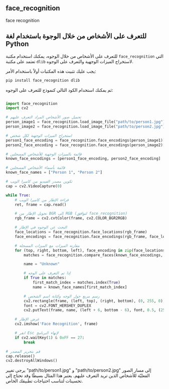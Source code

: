 ## face_recognition
face recognition
 ## للتعرف على الأشخاص من خلال الوجوة باستخدام لغة Python

للتعرف على الأشخاص من خلال الوجوه، يمكنك استخدام مكتبة `face_recognition` التي تعتمد على مكتبة `dlib` لاستخراج الميزات الوجهية والتعرف على الوجوه. 

يجب عليك تثبيت هذه المكتبات أولاً باستخدام الأمر:

````bash
pip install face_recognition dlib
````
ثم يمكنك استخدام الكود التالي كنموذج للتعرف على الوجوه:

````python

import face_recognition
import cv2

# تحميل صور الأشخاص المراد التعرف عليهم
person_image1 = face_recognition.load_image_file("path/to/person1.jpg")
person_image2 = face_recognition.load_image_file("path/to/person2.jpg")

# استخراج الميزات الوجهية لكل شخص
person1_face_encoding = face_recognition.face_encodings(person_image1)[0]
person2_face_encoding = face_recognition.face_encodings(person_image2)[0]

# قائمة بالميزات الوجهية للأشخاص المسجلين
known_face_encodings = [person1_face_encoding, person2_face_encoding]

# قائمة بأسماء الأشخاص المسجلين
known_face_names = ["Person 1", "Person 2"]

# تكوين مصدر الفيديو من كاميرا الويب
cap = cv2.VideoCapture(0)

while True:
    # قراءة الإطار من كاميرا الويب
    ret, frame = cap.read()

    # تحويل الإطار من BGR إلى RGB (لتوافق face_recognition)
    rgb_frame = cv2.cvtColor(frame, cv2.COLOR_BGR2RGB)

    # البحث عن الوجوه في الإطار
    face_locations = face_recognition.face_locations(rgb_frame)
    face_encodings = face_recognition.face_encodings(rgb_frame, face_locations)

    # مقارنة الميزات مع الميزات المسجلة
    for (top, right, bottom, left), face_encoding in zip(face_locations, face_encodings):
        matches = face_recognition.compare_faces(known_face_encodings, face_encoding)

        name = "Unknown"

        # إذا تم التعرف على الوجه
        if True in matches:
            first_match_index = matches.index(True)
            name = known_face_names[first_match_index]

        # رسم مربع حول الوجه وكتابة اسم الشخص
        cv2.rectangle(frame, (left, top), (right, bottom), (0, 255, 0), 2)
        font = cv2.FONT_HERSHEY_DUPLEX
        cv2.putText(frame, name, (left + 6, bottom - 6), font, 0.5, (255, 255, 255), 1)

    # عرض الإطار
    cv2.imshow('Face Recognition', frame)

    # انقر Esc لإنهاء البرنامج
    if cv2.waitKey(1) & 0xFF == 27:
        break

# قم بتحرير المصدر
cap.release()
cv2.destroyAllWindows()

````
يرجى تغيير "path/to/person1.jpg" و "path/to/person2.jpg" إلى مسار الصور الفعليّة للأشخاص الذين تريد التعرف عليهم. يعتبر هذا المثال بسيطًا وقد تحتاج إلى تحسينات لتناسب احتياجات تطبيقك الخاص.
